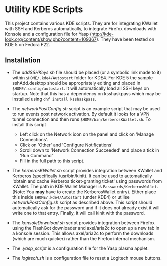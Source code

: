 Utility KDE Scripts
===================

This project contains various KDE scripts. They are for integrating KWallet with SSH and Kerberos automatically, to integrate Firefox downloads with Konsole and a configuration file for Yasp (http://kde-look.org/content/show.php?content=109367). They have been tested on KDE 5 on Fedora F22.

Installation
------------

* The _addSSHKeys.sh_ file should be placed (or a symbolic link made to it) within `$HOME/.kde4/Autostart` folder for KDE4. For KDE 5 the sample sshAdd.desktop should be appropriately editing and placed in `$HOME/.config/autostart`. It will automatically load all SSH keys on startup. Note that this has a dependency on ksshaskpass which may be installed using `dnf install ksshaskpass`.

* The _networkPostConfig.sh_ script is an example script that may be used to run events post network activation. By default it looks for a VPN tunnel connection and then runs `$HOME/bin/kerberosKWallet.sh`. To install this script
    * Left click on the Network icon on the panel and click on 'Manage Connections'.
    * Click on 'Other' and 'Configure Notifications'
    * Scroll down to 'Network Connection Succeeded' and place a tick in 'Run Command'
    * Fill in the full path to this script.

* The _kerberosKWallet.sh_ script provides integration between KWallet and Kerberos (specifically /usr/bin/kinit). It can be used to automatically 'obtain and cache Kerberos ticket-granting ticket' using passwords from KWallet. The path in KDE Wallet Manager is `Passwords/KerberosWallet`. (Note: You **may** have to create the KerberosWallet entry). Either place this inside `$HOME/.kde4/Autostart` (under KDE4) or utilise _networkPostConfig.sh_ script as described above. This script should automatically ask for the password and if it does not already exist it will write one to that entry. Finally, it will call kinit with the password.

* The _konsoleDownload.sh_ script provides integration between Firefox using the FlashGot downloader and axel/aria2c to open up a new tab in a konsole session. This allows axel/aria2c to perform the downloads (which are much quicker) rather than the Firefox internal mechanism.

* The _.yasp\_script_ is a configuration file for the Yasp plasma applet.

* The _logitech.sh_ is a configuration file to reset a Logitech mouse buttons.
